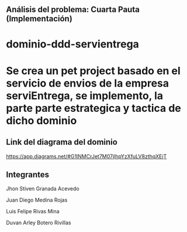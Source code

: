 ## Análisis del problema: Cuarta Pauta (Implementación)

# dominio-ddd-servientrega

# Se crea un pet project  basado  en el servicio de envios de la empresa serviEntrega,  se implemento,  la parte parte estrategica y tactica de dicho dominio

## Link del  diagrama del dominio
https://app.diagrams.net/#G1lNMCrJet7M07jlhpYzXfuLV8zthqXEjT

## Integrantes
Jhon Stiven Granada Acevedo

Juan Diego Medina Rojas

Luis Felipe Rivas Mina

Duvan Arley  Botero Rivillas




